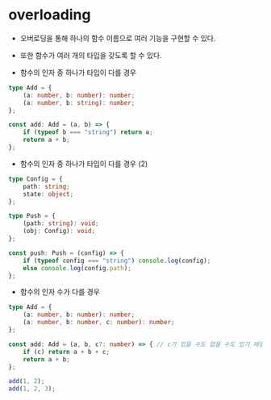 # overloading

- 오버로딩을 통해 하나의 함수 이름으로 여러 기능을 구현할 수 있다.
- 또한 함수가 여러 개의 타입을 갖도록 할 수 있다.

- 함수의 인자 중 하나가 타입이 다를 경우
```ts
type Add = {
	(a: number, b: number): number;
	(a: number, b: string): number;
};

const add: Add = (a, b) => {
	if (typeof b === "string") return a;
	return a + b;
};
```

- 함수의 인자 중 하나가 타입이 다를 경우 (2)
```ts
type Config = {
	path: string;
	state: object;
};

type Push = {
	(path: string): void;
	(obj: Config): void;
};

const push: Push = (config) => {
	if (typeof config === "string") console.log(config);
	else console.log(config.path);
};
```

- 함수의 인자 수가 다를 경우
```ts
type Add = {
	(a: number, b: number): number;
	(a: number, b: number, c: number): number;
};

const add: Add = (a, b, c?: number) => { // c가 있을 수도 없을 수도 있기 때문에 ?를 이용해서 타입을 지정해줘야 한다.
	if (c) return a + b + c;
	return a + b;
};

add(1, 2);
add(1, 2, 3);
```
